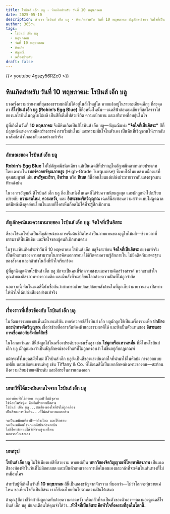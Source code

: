 ```yaml
---
title: โรบินส์ เอ็ก บลู - หินเกิดสำหรับ วันที่ 10 พฤษภาคม
date: 2025-05-10
description: สำรวจ โรบินส์ เอ็ก บลู - หินเกิดสำหรับ วันที่ 10 พฤษภาคม สัญลักษณ์ของ จิตใจที่เป็นอิสระ มาเรียนรู้ความหมายลึกซึ้งของหินพิเศษนี้
author: 365วัน
tags:
  - โรบินส์ เอ็ก บลู
  - พฤษภาคม
  - วันที่ 10 พฤษภาคม
  - หินเกิด
  - อัญมณี
  - เครื่องประดับ
draft: false
---
```


{{< youtube 4gszy56RZc0 >}}

## หินเกิดสำหรับ วันที่ 10 พฤษภาคม: โรบินส์ เอ็ก บลู

บางครั้งความสวยงามที่สุดของธรรมชาติไม่ได้อยู่ในสิ่งใหญ่โต หากแฝงอยู่ในรายละเอียดเล็กๆ ที่สะดุดตา **สีโรบินส์ เอ็ก บลู (Robin’s Egg Blue)** ก็คือหนึ่งในนั้น—เฉดสีฟ้าอ่อนอมเขียวที่สดใสราวไข่ของนกโรบินในฤดูใบไม้ผลิ เป็นสีที่เต็มไปด้วยชีวิต ความเบิกบาน และเสรีภาพที่อบอุ่นในใจ

ผู้ที่เกิดในวันที่ **10 พฤษภาคม** จึงมีหินเกิดเป็นสีโรบินส์ เอ็ก บลู—อัญมณีแห่ง **"จิตใจที่เป็นอิสระ"** สีที่ปลุกพลังแห่งความคิดสร้างสรรค์ การเริ่มต้นใหม่ และความมั่นใจในตัวเอง เป็นหินที่เชิญชวนให้เรากลับมาสัมผัสหัวใจของตัวเองอย่างแท้จริง

---

### ลักษณะของ โรบินส์ เอ็ก บลู

**Robin’s Egg Blue** ไม่ใช่อัญมณีชนิดเดียว แต่เป็นเฉดสีที่ปรากฏในอัญมณีหลากหลายประเภท โดยเฉพาะใน **เทอร์ควอยซ์คุณภาพสูง** (High-Grade Turquoise) ซึ่งพบได้ในแหล่งเหมืองแร่ที่อุดมสมบูรณ์ เช่น **สหรัฐอเมริกา**, **อิหร่าน** หรือ **ทิเบต** สีนี้อ่อนโยนแต่เปล่งประกายราวกับแสงอรุณบนฟ้าหลังฝน

ในวงการอัญมณี สีโรบินส์ เอ็ก บลู ถือเป็นหนึ่งในเฉดที่ได้รับความนิยมสูงสุด และมักถูกนำไปเปรียบเปรยกับ **ความสดใหม่**, **ความหวัง**, และ **อิสระของจิตวิญญาณ** เฉดสีนี้สะท้อนความสว่างแบบไม่ฉูดฉาด แต่มีพลังดึงดูดอ่อนโยนในแบบที่ใครเห็นก็อดไม่ได้ที่จะรู้สึกเบิกบาน

---

### สัญลักษณ์และความหมายของ โรบินส์ เอ็ก บลู: จิตใจที่เป็นอิสระ

สีของไข่นกโรบินเป็นสัญลักษณ์ของการเริ่มต้นชีวิตใหม่ เป็นภาพแทนของฤดูใบไม้ผลิ—ช่วงเวลาที่ธรรมชาติฟื้นคืนชีพ และจิตใจของผู้คนก็เบิกบานตาม

ในฐานะหินเกิดประจำวันที่ 10 พฤษภาคม โรบินส์ เอ็ก บลูจึงสะท้อน **จิตใจที่เป็นอิสระ** อย่างแท้จริง เป็นตัวแทนของความสามารถในการคิดนอกกรอบ ใช้ชีวิตตามความรู้สึกภายใน ไม่ยึดติดกับมาตรฐานของสังคม และกล้าทำในสิ่งที่หัวใจเรียกร้อง

ผู้ที่ถูกดึงดูดด้วยโรบินส์ เอ็ก บลู มักจะเป็นคนที่รักความสงบและความคิดสร้างสรรค์ พวกเขาเข้าใจคุณค่าของอิสรภาพทางความคิด และมีพลังที่จะเปลี่ยนโลกด้วยความฝันที่ไม่ถูกจำกัด

นอกจากนี้ หินในเฉดสีนี้ยังเชื่อกันว่าสามารถช่วยปลดปล่อยพลังด้านในที่ถูกเก็บงำมายาวนาน เปิดทางให้หัวใจได้เปล่งเสียงอย่างแท้จริง

---

### เรื่องราวที่เกี่ยวข้องกับ โรบินส์ เอ็ก บลู

ในวัฒนธรรมของชนพื้นเมืองอเมริกัน เทอร์ควอยซ์สีโรบินส์ เอ็ก บลูมักถูกใช้เป็นเครื่องรางเพื่อ **ปกป้องและนำทางจิตวิญญาณ** เชื่อว่าช่วยสื่อสารกับท้องฟ้าและธรรมชาติได้ และยังเป็นตัวแทนของ **อิสระและการเชื่อมต่อกับสิ่งศักดิ์สิทธิ์**

ในโลกตะวันตก สีนี้ยังถูกใช้ในเครื่องประดับของชนชั้นสูง เช่น **ไข่มุกหรือแหวนหมั้น** ที่มีโทนโรบินส์ เอ็ก บลู มักถูกมองว่าเป็นสัญลักษณ์ของรักแท้ที่ไม่ถูกครอบงำ ไม่ขึ้นอยู่กับกฎเกณฑ์

แม้กระทั่งในยุคสมัยใหม่ สีโรบินส์ เอ็ก บลูยังเป็นสีของแรงบันดาลใจที่นำมาใช้ในศิลปะ การออกแบบแฟชั่น และแม้แต่แบรนด์หรู เช่น Tiffany & Co. ที่ใช้เฉดสีนี้เป็นเอกลักษณ์เฉพาะของตน—สะท้อนถึงความเรียบง่ายแต่มีระดับ และอิสระในการแสดงออก

---

### บทกวีที่ได้แรงบันดาลใจจาก โรบินส์ เอ็ก บลู

```
กลางท้องฟ้าไร้กรอบ ทะเลฟ้าไม่มีจุดจบ  
ไข่น้อยในรังนุ่ม คือฝันที่รอจะเปิดกาง  
โรบินส์ เอ็ก บลู...ดังเสียงของใจที่ยังไม่ถูกคล้อง  
เป็นสีของการเริ่มต้น...ที่ไม่กลัวความแตกต่าง

จงเป็นเหมือนท้องฟ้า—กว้างไกล และไร้กรอบ  
จงเป็นเหมือนไข่นก—กล้าฝันก่อนจะบิน  
ไม่มีใครกำหนดได้ว่าฟ้าจะสูงแค่ไหน  
นอกจากใจเธอเอง
```

---

### บทสรุป

**โรบินส์ เอ็ก บลู** ไม่ใช่เพียงแค่สีที่สวยงาม หากแต่เป็น **บทกวีของจิตวิญญาณที่โหยหาอิสรภาพ** เป็นเฉดสีของท้องฟ้าในวันที่ไม่มีขอบเขต และเป็นตัวแทนของการเชื่อในตนเองและกล้าที่จะเดินในเส้นทางที่ไม่เหมือนใคร

สำหรับผู้ที่เกิดในวันที่ **10 พฤษภาคม** สีนี้เป็นของขวัญจากจักรวาล ที่บอกว่า—ไม่ว่าโลกจะวุ่นวายแค่ไหน ขอเพียงใจยังเป็นอิสระ เราก็ยังคงโบยบินไปตามความฝันได้เสมอ

ถ้าคุณรู้สึกว่าชีวิตกำลังถูกกดทับด้วยความคาดหวัง หรือกลัวที่จะเป็นตัวของตัวเอง—ลองมองดูเฉดสีโรบินส์ เอ็ก บลู มันจะเตือนให้คุณจำได้ว่า...**หัวใจที่เป็นอิสระ คือหัวใจที่งดงามที่สุดในโลกนี้.**